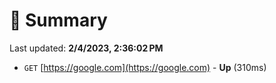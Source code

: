 # 📖 Summary
Last updated: **2/4/2023, 2:36:02 PM**

- `GET` [https://google.com](https://google.com) - **Up** (310ms)
